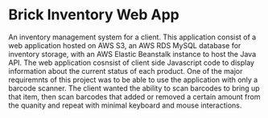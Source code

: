 # Brick Inventory Web App
An inventory management system for a client.
This application consist of a web application hosted on AWS S3, an AWS RDS MySQL database for inventory storage, with an AWS Elastic Beanstalk instance to host the Java API.
The web application cosnsist of client side Javascript code to display information about the current status of each product. One of the major requiremnts of this project was 
to be able to use the application with only a barcode scanner. The client wanted the ability to scan barcodes to bring up that item, then scan barcodes that added or removed a 
certain amount from the quanity and repeat with minimal keyboard and mouse interactions.
